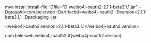 mvn install:install-file -Dfile="D:\weibo4j-oauth2-2.1.1-beta3.1.1.jar" -DgroupId=com.belerweb -DartifactId=weibo4j-oauth2 -Dversion=2.1.1-beta3.1.1 -Dpackaging=jar

<!-- 微博 组件 weibo4j -->
<weibo4j-oauth2.version>2.1.1-beta3.1.1</weibo4j-oauth2.version>

<dependency>
	<groupId>com.belerweb</groupId>
	<artifactId>weibo4j-oauth2</artifactId>
	<version>${weibo4j-oauth2.version}</version>
</dependency>
